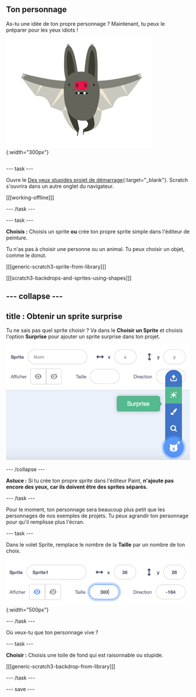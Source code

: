 ## Ton personnage

<div style="display: flex; flex-wrap: wrap">
<div style="flex-basis: 200px; flex-grow: 1; margin-right: 15px;">
As-tu une idée de ton propre personnage ? Maintenant, tu peux le préparer pour les yeux idiots !
</div>
<div>

![Un grand personnage.](images/character.png){:width="300px"}    

</div>
</div>

--- task ---

Ouvre le [Des yeux stupides projet de démarrage](https://scratch.mit.edu/projects/582221984/editor){:target="_blank"}. Scratch s'ouvrira dans un autre onglet du navigateur.

[[[working-offline]]]

--- /task ---

--- task ---

**Choisis :** Choisis un sprite **ou** crée ton propre sprite simple dans l'éditeur de peinture.

Tu n'as pas à choisir une personne ou un animal. Tu peux choisir un objet, comme le donut.

[[[generic-scratch3-sprite-from-library]]]

[[[scratch3-backdrops-and-sprites-using-shapes]]]

--- collapse ---
---
title : Obtenir un sprite surprise
---

Tu ne sais pas quel sprite choisir ? Va dans le **Choisir un Sprite** et choisis l'option **Surprise** pour ajouter un sprite surprise dans ton projet.

![L'option « Surprise » dans le menu « Choisir un Sprite ».](images/surprise-sprite.png)

--- /collapse ---

**Astuce :** Si tu crée ton propre sprite dans l'éditeur Paint, **n'ajoute pas encore des yeux, car ils doivent être des sprites séparés.**

--- /task ---

Pour le moment, ton personnage sera beaucoup plus petit que les personnages de nos exemples de projets. Tu peux agrandir ton personnage pour qu'il remplisse plus l'écran.

--- task ---

Dans le volet Sprite, remplace le nombre de la **Taille** par un nombre de ton choix.

![](images/size-property.png){:width="500px"}

--- /task ---

Où veux-tu que ton personnage vive ?

--- task ---

**Choisir :** Choisis une toile de fond qui est raisonnable ou stupide.

[[[generic-scratch3-backdrop-from-library]]]

--- /task ---

--- save ---
